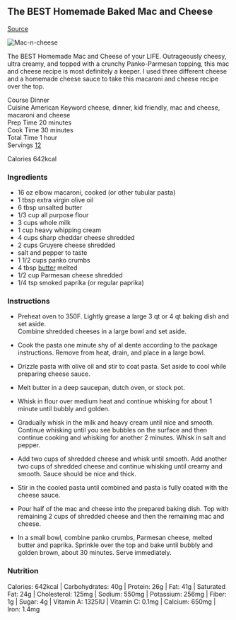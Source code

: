 ## The BEST Homemade Baked Mac and Cheese  

[Source](https://www.momontimeout.com/best-homemade-baked-mac-and-cheese-recipe/)  

![Mac-n-cheese](https://www.momontimeout.com/wp-content/uploads/2018/10/homemade-mac-and-cheese-recipe-titled-150x150.jpg)

The BEST Homemade Mac and Cheese of your LIFE. Outrageously cheesy, ultra creamy, and topped with a crunchy Panko-Parmesan topping, this mac and cheese recipe is most definitely a keeper. I used three different cheese and a homemade cheese sauce to take this macaroni and cheese recipe over the top. 

Course Dinner  
Cuisine American
Keyword cheese, dinner, kid friendly, mac and cheese, macaroni and cheese  
Prep Time 20 minutes  
Cook Time 30 minutes  
Total Time 1 hour  
Servings [12](#)

Calories 642kcal

### Ingredients
*   16 oz elbow macaroni, cooked (or other tubular pasta)
*   1 tbsp extra virgin olive oil
*   6 tbsp unsalted butter
*   1/3 cup all purpose flour
*   3 cups whole milk
*   1 cup heavy whipping cream
*   4 cups sharp cheddar cheese shredded
*   2 cups Gruyere cheese shredded
*   salt and pepper to taste
*   1 1/2 cups panko crumbs
*   4 tbsp [butter](https://challengedairy.com/) melted
*   1/2 cup Parmesan cheese shredded
*   1/4 tsp smoked paprika (or regular paprika)

### Instructions
*   Preheat oven to 350F. Lightly grease a large 3 qt or 4 qt baking dish and set aside.  
    Combine shredded cheeses in a large bowl and set aside.
    
*   Cook the pasta one minute shy of al dente according to the package instructions. Remove from heat, drain, and place in a large bowl.
    
*   Drizzle pasta with olive oil and stir to coat pasta. Set aside to cool while preparing cheese sauce.
    
*   Melt butter in a deep saucepan, dutch oven, or stock pot.
    
*   Whisk in flour over medium heat and continue whisking for about 1 minute until bubbly and golden.
    
*   Gradually whisk in the milk and heavy cream until nice and smooth. Continue whisking until you see bubbles on the surface and then continue cooking and whisking for another 2 minutes. Whisk in salt and pepper.
    
*   Add two cups of shredded cheese and whisk until smooth. Add another two cups of shredded cheese and continue whisking until creamy and smooth. Sauce should be nice and thick.
    
*   Stir in the cooled pasta until combined and pasta is fully coated with the cheese sauce.
    
*   Pour half of the mac and cheese into the prepared baking dish. Top with remaining 2 cups of shredded cheese and then the remaining mac and cheese.
    
*   In a small bowl, combine panko crumbs, Parmesan cheese, melted butter and paprika. Sprinkle over the top and bake until bubbly and golden brown, about 30 minutes. Serve immediately.
    

### Nutrition

Calories: 642kcal | Carbohydrates: 40g | Protein: 26g | Fat: 41g | Saturated Fat: 24g | Cholesterol: 125mg | Sodium: 550mg | Potassium: 256mg | Fiber: 1g | Sugar: 4g | Vitamin A: 1325IU | Vitamin C: 0.1mg | Calcium: 650mg | Iron: 1.4mg
